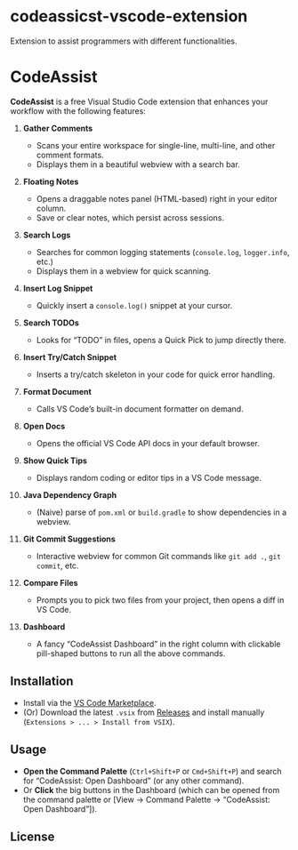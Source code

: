 # codeassicst-vscode-extension
Extension to assist programmers with different functionalities.

# CodeAssist

**CodeAssist** is a free Visual Studio Code extension that enhances your workflow with the following features:

1. **Gather Comments**  
   - Scans your entire workspace for single-line, multi-line, and other comment formats.  
   - Displays them in a beautiful webview with a search bar.

2. **Floating Notes**  
   - Opens a draggable notes panel (HTML-based) right in your editor column.  
   - Save or clear notes, which persist across sessions.  

3. **Search Logs**  
   - Searches for common logging statements (`console.log`, `logger.info`, etc.)  
   - Displays them in a webview for quick scanning.

4. **Insert Log Snippet**  
   - Quickly insert a `console.log()` snippet at your cursor.

5. **Search TODOs**  
   - Looks for “TODO” in files, opens a Quick Pick to jump directly there.

6. **Insert Try/Catch Snippet**  
   - Inserts a try/catch skeleton in your code for quick error handling.

7. **Format Document**  
   - Calls VS Code’s built-in document formatter on demand.

8. **Open Docs**  
   - Opens the official VS Code API docs in your default browser.

9. **Show Quick Tips**  
   - Displays random coding or editor tips in a VS Code message.

10. **Java Dependency Graph**  
    - (Naive) parse of `pom.xml` or `build.gradle` to show dependencies in a webview.

11. **Git Commit Suggestions**  
    - Interactive webview for common Git commands like `git add .`, `git commit`, etc.

12. **Compare Files**  
    - Prompts you to pick two files from your project, then opens a diff in VS Code.

13. **Dashboard**  
    - A fancy “CodeAssist Dashboard” in the right column with clickable pill-shaped buttons to run all the above commands.

## Installation

- Install via the [VS Code Marketplace](https://marketplace.visualstudio.com/...).  
- (Or) Download the latest `.vsix` from [Releases](https://github.com/.../releases) and install manually (`Extensions > ... > Install from VSIX`).

## Usage

- **Open the Command Palette** (`Ctrl+Shift+P` or `Cmd+Shift+P`) and search for “CodeAssist: Open Dashboard” (or any other command).
- Or **Click** the big buttons in the Dashboard (which can be opened from the command palette or [View → Command Palette → “CodeAssist: Open Dashboard”]).

## License




